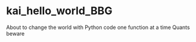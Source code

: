 # kai_hello_world_BBG
About to change the world with Python code one function at a time
Quants beware
